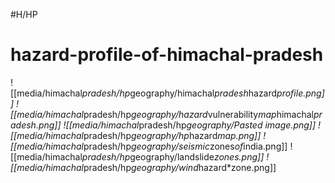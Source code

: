 #H/HP 
# hazard-profile-of-himachal-pradesh
![[media/himachal*pradesh/hp*geography/himachal*pradesh*hazard*profile.png]]
![[media/himachal*pradesh/hp*geography/hazard*vulnerability*map*himachal*pradesh.png]]
![[media/himachal*pradesh/hp*geography/Pasted image.png]]
![[media/himachal*pradesh/hp*geography/hp*hazard*map.png]]
![[media/himachal*pradesh/hp*geography/seismic*zones*of*india.png]]
![[media/himachal*pradesh/hp*geography/landslide*zones.png]]
![[media/himachal*pradesh/hp*geography/wind*hazard*zone.png]]